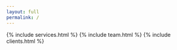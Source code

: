 ```yaml
---
layout: full
permalink: /
---
```


{% include services.html %}
{% include team.html %}
{% include clients.html %}